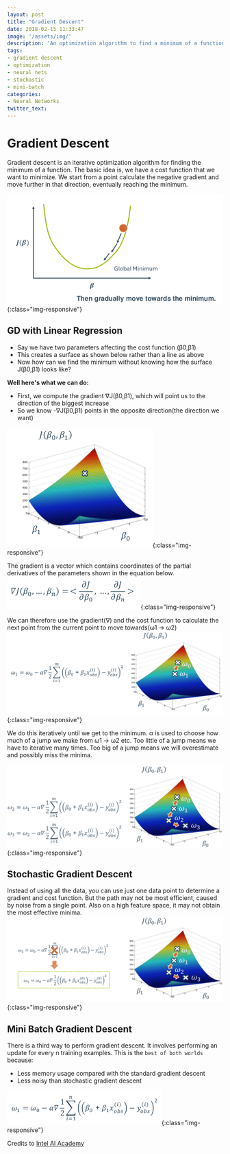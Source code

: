 ```yaml
---
layout: post
title: "Gradient Descent"
date: 2018-02-15 11:33:47
image: '/assets/img/'
description: 'An optimization algorithm to find a minimum of a function'
tags:
- gradient descent
- optimization
- neural nets
- stochastic
- mini-batch
categories:
- Neural Networks
twitter_text: 
---
```


# Gradient Descent
Gradient descent is an iterative optimization algorithm for finding the minimum of a function. The basic idea is, we have a cost function that we want to minimize. We start from a point calculate the negative gradient and move further in that direction, eventually reaching the minimum.

![Output](/assets/img/NeuralNets/1.png){:class="img-responsive"}

## GD with Linear Regression
- Say we have two parameters affecting the cost function (β0,β1)
- This creates a surface as shown below rather than a line as above
- Now how can we find the minimum without knowing how the surface J(β0,β1) looks like?

**Well here's what we can do:**

- First, we compute the gradient ∇J(β0,β1), which will point us to the direction of the biggest increase
- So we know -∇J(β0,β1) points in the opposite direction(the direction we want)

![Output](/assets/img/NeuralNets/2.png){:class="img-responsive"}

The gradient is a vector which contains coordinates of the partial derivatives of the parameters shown in the equation below.
![Output](/assets/img/NeuralNets/3.png){:class="img-responsive"}

We can therefore use the gradient(∇) and the cost function to calculate the next point from the current point to move towards(ω1 -> ω2)
![Output](/assets/img/NeuralNets/4.png){:class="img-responsive"}

We do this iteratively until we get to the minimum. α is used to choose how much of a jump we make from ω1 -> ω2 etc. Too little of a jump means we have to iterative many times. Too big of a jump means we will overestimate and possibly miss the minima.

![Output](/assets/img/NeuralNets/5.png){:class="img-responsive"}

## Stochastic Gradient Descent
Instead of using all the data, you can use just one data point to determine a gradient and cost function. But the path may not be most efficient, caused by noise from a single point. Also on a high feature space, it may not obtain the most effective minima.
![Output](/assets/img/NeuralNets/6.png){:class="img-responsive"}

## Mini Batch Gradient Descent
There is a third way to perform gradient descent. It involves performing an update for every n training examples. This is the `best of both worlds` because:
- Less memory usage compared with the standard gradient descent
- Less noisy than stochastic gradient descent

![Output](/assets/img/NeuralNets/7.png){:class="img-responsive"}

Credits to [Intel AI Academy](https://software.intel.com/en-us/ai-academy)
